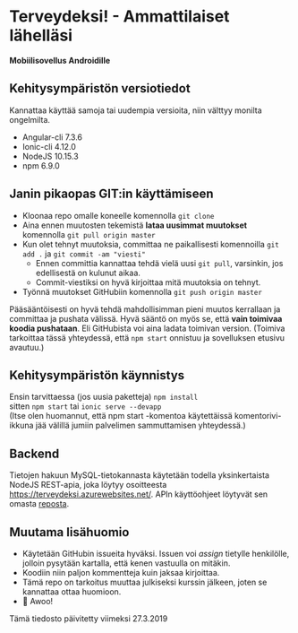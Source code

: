 # Terveydeksi! - Ammattilaiset lähelläsi
**Mobiilisovellus Androidille**

## Kehitysympäristön versiotiedot
Kannattaa käyttää samoja tai uudempia versioita, niin välttyy monilta ongelmilta.

* Angular-cli 7.3.6
* Ionic-cli 4.12.0
* NodeJS 10.15.3
* npm 6.9.0

## Janin pikaopas GIT:in käyttämiseen
* Kloonaa repo omalle koneelle komennolla `git clone`
* Aina ennen muutosten tekemistä **lataa uusimmat muutokset** komennolla `git pull origin master`
* Kun olet tehnyt muutoksia, committaa ne paikallisesti komennoilla `git add .` ja `git commit -am "viesti"`
  * Ennen committia kannattaa tehdä vielä uusi `git pull`, varsinkin, jos edellisestä on kulunut aikaa.
  * Commit-viestiksi on hyvä kirjoittaa mitä muutoksia on tehnyt.
* Työnnä muutokset GitHubiin komennolla `git push origin master`

Pääsääntöisesti on hyvä tehdä mahdollisimman pieni muutos kerrallaan ja committaa ja pushata välissä. Hyvä sääntö on myös se, että
**vain toimivaa koodia pushataan**. Eli GitHubista voi aina ladata toimivan version. (Toimiva tarkoittaa tässä yhteydessä, että
`npm start` onnistuu ja sovelluksen etusivu avautuu.)

## Kehitysympäristön käynnistys
Ensin tarvittaessa (jos uusia paketteja) `npm install`  
sitten `npm start` tai `ionic serve --devapp`  
(Itse olen huomannut, että npm start -komentoa käytettäissä komentorivi-ikkuna jää välillä jumiin palvelimen sammuttamisen yhteydessä.)

## Backend
Tietojen hakuun MySQL-tietokannasta käytetään todella yksinkertaista NodeJS REST-apia, joka löytyy osoitteesta https://terveydeksi.azurewebsites.net/. APIn käyttöohjeet löytyvät sen omasta [reposta](https://github.com/ojaha065/terveydeksiBackend).

## Muutama lisähuomio
* Käytetään GitHubin issueita hyväksi. Issuen voi _assign_ tietylle henkilölle, jolloin pysytään kartalla, että kenen vastuulla on
mitäkin.
* Koodiin niin paljon kommentteja kuin jaksaa kirjoittaa.
* Tämä repo on tarkoitus muuttaa julkiseksi kurssin jälkeen, joten se kannattaa ottaa huomioon.
* 🐺 Awoo!

Tämä tiedosto päivitetty viimeksi 27.3.2019
